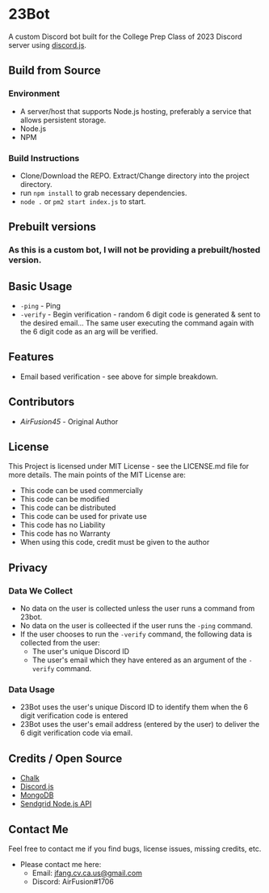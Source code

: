 # 23Bot
A custom Discord bot built for the College Prep Class of 2023 Discord server using [discord.js](https://discord.js.org).


## Build from Source
### Environment
* A server/host that supports Node.js hosting, preferably a service that allows persistent storage.
* Node.js
* NPM 

### Build Instructions
* Clone/Download the REPO. Extract/Change directory into the project directory.
* run `npm install` to grab necessary dependencies.
* `node .` or `pm2 start index.js` to start.

## Prebuilt versions
### As this is a custom bot, I will not be providing a prebuilt/hosted version.


## Basic Usage
* `-ping` - Ping
* `-verify` - Begin verification - random 6 digit code is generated & sent to the desired email... The same user executing the command again with the 6 digit code as an arg will be verified.

## Features
* Email based verification - see above for simple breakdown.

## Contributors

* *AirFusion45* - Original Author


## License 
This Project is licensed under MIT License - see the LICENSE.md file for more details. The main points of the MIT License are:
  
  * This code can be used commercially
  * This code can be modified
  * This code can be distributed
  * This code can be used for private use
  * This code has no Liability
  * This code has no Warranty
  * When using this code, credit must be given to the author

## Privacy

### Data We Collect
* No data on the user is collected unless the user runs a command from 23bot. 
* No data on the user is colleected if the user runs the `-ping` command.
* If the user chooses to run the `-verify` command, the following data is collected from the user:
  * The user's unique Discord ID
  * The user's email which they have entered as an argument of the `-verify` command.

### Data Usage
* 23Bot uses the user's unique Discord ID to identify them when the 6 digit verification code is entered
* 23Bot uses the user's email address (entered by the user) to deliver the 6 digit verification code via email.

## Credits / Open Source
* [Chalk](https://github.com/chalk/chalk#readme)
* [Discord.js](https://discord.js.org)
* [MongoDB](https://github.com/mongodb/node-mongodb-native)
* [Sendgrid Node.js API](https://github.com/sendgrid/sendgrid-nodejs)

## Contact Me
Feel free to contact me if you find bugs, license issues, missing credits, etc.

  * Please contact me here:
    * Email: jfang.cv.ca.us@gmail.com
    * Discord: AirFusion#1706

